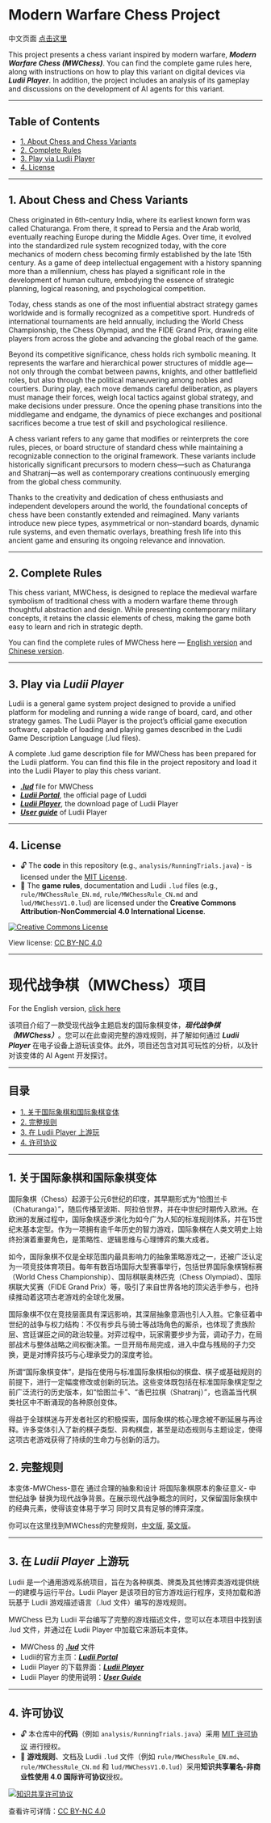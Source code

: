 # Modern Warfare Chess Project

中文页面 [点击这里](#现代战争棋mwchess项目)

This project presents a chess variant inspired by modern warfare, ***Modern Warfare Chess (MWChess)***. You can find the complete game rules here, along with instructions on how to play this variant on digital devices via ***Ludii Player***. In addition, the project includes an analysis of its gameplay and discussions on the development of AI agents for this variant. 

---

## Table of Contents
- [1. About Chess and Chess Variants](#1-about-chess-and-chess-variants)
- [2. Complete Rules](#2-complete-rules)
- [3. Play via Ludii Player](#3-play-via-ludii-player)
- [4. License](#4-license)

---

## 1. About Chess and Chess Variants
Chess originated in 6th-century India, where its earliest known form was called Chaturanga. From there, it spread to Persia and the Arab world, eventually reaching Europe during the Middle Ages. Over time, it evolved into the standardized rule system recognized today, with the core mechanics of modern chess becoming firmly established by the late 15th century. As a game of deep intellectual engagement with a history spanning more than a millennium, chess has played a significant role in the development of human culture, embodying the essence of strategic planning, logical reasoning, and psychological competition.

Today, chess stands as one of the most influential abstract strategy games worldwide and is formally recognized as a competitive sport. Hundreds of international tournaments are held annually, including the World Chess Championship, the Chess Olympiad, and the FIDE Grand Prix, drawing elite players from across the globe and advancing the global reach of the game.

Beyond its competitive significance, chess holds rich symbolic meaning. It represents the warfare and hierarchical power structures of middle age—not only through the combat between pawns, knights, and other battlefield roles, but also through the political maneuvering among nobles and courtiers. During play, each move demands careful deliberation, as players must manage their forces, weigh local tactics against global strategy, and make decisions under pressure. Once the opening phase transitions into the middlegame and endgame, the dynamics of piece exchanges and positional sacrifices become a true test of skill and psychological resilience.

A chess variant refers to any game that modifies or reinterprets the core rules, pieces, or board structure of standard chess while maintaining a recognizable connection to the original framework. These variants include historically significant precursors to modern chess—such as Chaturanga and Shatranj—as well as contemporary creations continuously emerging from the global chess community.

Thanks to the creativity and dedication of chess enthusiasts and independent developers around the world, the foundational concepts of chess have been constantly extended and reimagined. Many variants introduce new piece types, asymmetrical or non-standard boards, dynamic rule systems, and even thematic overlays, breathing fresh life into this ancient game and ensuring its ongoing relevance and innovation.

---

## 2. Complete Rules

This chess variant, MWChess, is designed to replace the medieval warfare symbolism of traditional chess with a modern warfare theme through thoughtful abstraction and design. While presenting contemporary military concepts, it retains the classic elements of chess, making the game both easy to learn and rich in strategic depth.

You can find the complete rules of MWChess here — [English version](rule/MWChessRule_EN.md) and [Chinese version](rule/MWChessRule_CN.md).

---

## 3. Play via ***Ludii Player***

Ludii is a general game system project designed to provide a unified platform for modeling and running a wide range of board, card, and other strategy games. The Ludii Player is the project’s official game execution software, capable of loading and playing games described in the Ludii Game Description Language (.lud files).

A complete .lud game description file for MWChess has been prepared for the Ludii platform. You can find this file in the project repository and load it into the Ludii Player to play this chess variant.

- ***[.lud](lud/MWChessV1.0.lud)*** file for MWChess
- ***[Ludii Portal](https://ludii.games)***, the official page of Luddi
- ***[Ludii Player](https://ludii.games/download.php)***, the download page of Ludii Player
- ***[User guide](https://ludii.games/downloads/LudiiUserGuide.pdf)*** of Ludii Player 

---

## 4. License

- 🔓 The **code** in this repository (e.g., `analysis/RunningTrials.java`) - is licensed under the [MIT License](./LICENSE).
- 📄 The **game rules**, documentation and Ludii `.lud` files (e.g., `rule/MWChessRule_EN.md`, `rule/MWChessRule_CN.md` and `lud/MWChessV1.0.lud`) are licensed under the **Creative Commons Attribution-NonCommercial 4.0 International License**.

[![Creative Commons License](https://licensebuttons.net/l/by-nc/4.0/88x31.png)](https://creativecommons.org/licenses/by-nc/4.0/)
  
View license: [CC BY-NC 4.0](https://creativecommons.org/licenses/by-nc/4.0/)

---

# 现代战争棋（MWChess）项目

For the English version, [click here](#modern-warfare-chess-project)

该项目介绍了一款受现代战争主题启发的国际象棋变体，***现代战争棋（MWChess）***。您可以在此查阅完整的游戏规则，并了解如何通过 ***Ludii Player*** 在电子设备上游玩该变体。此外，项目还包含对其可玩性的分析，以及针对该变体的 AI Agent 开发探讨。

---

## 目录
- [1. 关于国际象棋和国际象棋变体](#1-关于国际象棋和国际象棋变体)
- [2. 完整规则](#2-完整规则)
- [3. 在 Ludii Player 上游玩](#3-在-ludii-player-上游玩)
- [4. 许可协议](#4-许可协议)

---

## 1. 关于国际象棋和国际象棋变体

国际象棋（Chess）起源于公元6世纪的印度，其早期形式为“恰图兰卡（Chaturanga）”，随后传播至波斯、阿拉伯世界，并在中世纪时期传入欧洲。在欧洲的发展过程中，国际象棋逐步演化为如今广为人知的标准规则体系，并在15世纪末基本定型。作为一项拥有逾千年历史的智力游戏，国际象棋在人类文明史上始终扮演着重要角色，是策略性、逻辑思维与心理博弈的集大成者。

如今，国际象棋不仅是全球范围内最具影响力的抽象策略游戏之一，还被广泛认定为一项竞技体育项目。每年有数百场国际大型赛事举行，包括世界国际象棋锦标赛（World Chess Championship）、国际棋联奥林匹克（Chess Olympiad）、国际棋联大奖赛（FIDE Grand Prix）等，吸引了来自世界各地的顶尖选手参与，也持续推动着这项古老游戏的全球化发展。

国际象棋不仅在竞技层面具有深远影响，其深层抽象意涵也引人入胜。它象征着中世纪的战争与权力结构：不仅有步兵与骑士等战场角色的厮杀，也体现了贵族阶层、宫廷谋臣之间的政治较量。对弈过程中，玩家需要步步为营，调动子力，在局部战术与整体战略之间权衡决策。一旦开局布局完成，进入中盘与残局的子力交换，更是对博弈技巧与心理承受力的深度考验。

所谓“国际象棋变体”，是指在使用与标准国际象棋相似的棋盘、棋子或基础规则的前提下，进行一定幅度修改或创新的玩法。这些变体既包括在标准国际象棋定型之前广泛流行的历史版本，如“恰图兰卡”、“香巴拉棋（Shatranj）”，也涵盖当代棋类社区中不断涌现的各种原创变体。

得益于全球棋迷与开发者社区的积极探索，国际象棋的核心理念被不断延展与再诠释。许多变体引入了新的棋子类型、异构棋盘，甚至是动态规则与主题设定，使得这项古老游戏获得了持续的生命力与创新的活力。

## 2. 完整规则

本变体-MWChess-意在 通过合理的抽象和设计 将国际象棋原本的象征意义- 中世纪战争 替换为现代战争背景。在展示现代战争概念的同时，又保留国际象棋中的经典元素，使得该变体易于学习 同时又具有足够的博弈深度。

你可以在这里找到MWChess的完整规则，[中文版](rule/MWChessRule_CN.md), [英文版](rule/MWChessRule_EN.md)。

---

## 3. 在 ***Ludii Player*** 上游玩

Ludii 是一个通用游戏系统项目，旨在为各种棋类、牌类及其他博弈类游戏提供统一的建模与运行平台。Ludii Player 是该项目的官方游戏运行程序，支持加载和游玩基于 Ludii 游戏描述语言（.lud 文件）编写的游戏规则。

MWChess 已为 Ludii 平台编写了完整的游戏描述文件，您可以在本项目中找到该 .lud 文件，并通过在 Ludii Player 中加载它来游玩本变体。

- MWChess 的 ***[.lud](lud/MWChessV1.0.lud)*** 文件
- Ludii的官方主页：***[Ludii Portal](https://ludii.games)***
- Ludii Player 的下载界面：***[Ludii Player](https://ludii.games/download.php)***
- Ludii Player 的使用说明：***[User Guide](https://ludii.games/downloads/LudiiUserGuide.pdf)***

---

## 4. 许可协议

- 🔓 本仓库中的**代码**（例如 `analysis/RunningTrials.java`）采用 [MIT 许可协议](./LICENSE) 进行授权。  
- 📄 **游戏规则**、文档及 Ludii `.lud` 文件（例如 `rule/MWChessRule_EN.md`、`rule/MWChessRule_CN.md` 和 `lud/MWChessV1.0.lud`）采用**知识共享署名-非商业性使用 4.0 国际许可协议**授权。

[![知识共享许可协议](https://licensebuttons.net/l/by-nc/4.0/88x31.png)](https://creativecommons.org/licenses/by-nc/4.0/)

查看许可详情：[CC BY-NC 4.0](https://creativecommons.org/licenses/by-nc/4.0/)
